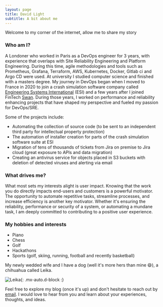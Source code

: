 ```yaml
---
layout: page
title: David Light
subtitle: A bit about me
---
```


Welcome to my corner of the internet, allow me to share my story


### Who am I?
A Londoner who worked in Paris as a DevOps engineer for 3 years, with experience that overlaps with Site Reliability Engineering and Platform Engineering. During this time, agile methodologies and tools such as Prometheus, Grafana, Terraform, AWS, Kubernetes, Docker, Gitlab ci and Argo CD were used. At university I studied computer science and finished with a masters degree. My journey in DevOps began when I moved to France in 2020 to join a crash simulation software company called [Engineering Systems International](https://www.esi-group.com/) (ESI) and a few years after I joined FinTech [Swan](https://www.swan.io/). During those years, I worked on performance and reliability enhancing projects that have shaped my perspective and fueled my passion for DevOps/SRE.

Some of the projects include:
- Automating the collection of source code (to be sent to an independent third party for intellectual property protection)
- The automation of installer creation for parts of the crash simulation software suite at ESI
- Migration of tens of thousands of tickets from Jira on premise to Jira cloud (great exposure to APIs and data migration)
- Creating an antivirus service for objects placed in S3 buckets with deletion of detected viruses and alerting via email

### What drives me?
What most sets my interests alight is user impact. Knowing that the work you do directly impacts end-users and customers is a powerful motivator.  The opportunity to automate repetitive tasks, streamline processes, and increase efficiency is another key motivator. Whether it's ensuring the reliability, performance or security of a system, or automating a mundane task, I am deeply committed to contributing to a positive user experience. 

### My hobbies and interests
- Piano
- Chess
- Golf
- Hackathons
- Sports (golf, skiing, running, football and recently basketball)

My newly wedded wife and I have a dog (well it's more hers than mine 😄), a chihuahua called Leika.

![Leika](https://dtlight.github.io/assets/img/leika.jpg){: .mx-auto.d-block :}

Feel free to explore my blog (once it's up) and don't hesitate to reach out by [email](mailto:david-light@outlook.com). I would love to hear from you and learn about your experiences, thoughts, and ideas.
